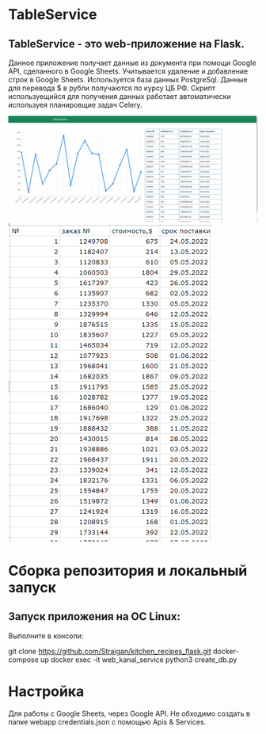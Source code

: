# TableService

## TableService - это web-приложение на Flask.

Данное приложение получает данные из документа при помощи Google API, сделанного в Google Sheets. 
Учитывается удаление и добавление строк в Google Sheets.
Используется база данных PostgreSql. Данные для перевода $ в рубли получаются по курсу ЦБ РФ.
Скрипт используещийся для получения данных работает автоматически используея планировщие задач Celery.

![Главная страница](docs/1.jpg)
![Пример таблици](docs/2.jpg)


# Сборка репозитория и локальный запуск

## Запуск приложения на ОС Linux:
Выполните в консоли:

git clone https://github.com/Straigan/kitchen_recipes_flask.git
docker-compose up
docker exec -it web_kanal_service python3 create_db.py

# Настройка

Для работы с Google Sheets, через Google API. Не обходимо создать в папке webapp credentials.json с помощью Apis & Services.

